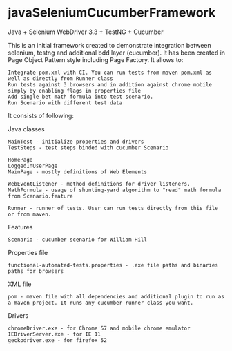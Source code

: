 # javaSeleniumCucumberFramework
Java + Selenium WebDriver 3.3 + TestNG + Cucumber

This is an initial framework created to demonstrate integration between selenium, testng and additional bdd layer (cucumber). It has been created in Page Object Pattern style including Page Factory.
It allows to:

    Integrate pom.xml with CI. You can run tests from maven pom.xml as well as directly from Runner class
    Run tests against 3 browsers and in addition against chrome mobile simply by enabling flags in properties file
    Add single bet math formula into test scenario.
    Run Scenario with different test data

It consists of following:

Java classes

    MainTest - initialize properties and drivers
    TestSteps - test steps binded with cucumber Scenario
    
    HomePage 
    LoggedInUserPage
    MainPage - mostly definitions of Web Elements
 
    WebEventListener - method definitions for driver listeners. 
    MathFormula - usage of shunting-yard algorithm to "read" math formula from Scenario.feature
    
    Runner - runner of tests. User can run tests directly from this file or from maven.

Features

    Scenario - cucumber scenario for William Hill

Properties file

    functional-automated-tests.properties - .exe file paths and binaries paths for browsers


XML file 

    pom - maven file with all dependencies and additional plugin to run as a maven project. It runs any cucumber runner class you want.


Drivers

    chromeDriver.exe - for Chrome 57 and mobile chrome emulator
    IEDriverServer.exe - for IE 11
    geckodriver.exe - for firefox 52
    

    

